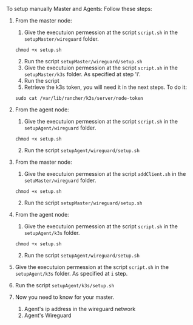 To setup manually Master and Agents:
Follow these steps:

1. From the master node:
   1. Give the executuion permession at the script `script.sh` in the `setupMaster/wireguard` folder.
   ```
   chmod +x setup.sh
   ```
   2. Run the script `setupMaster/wireguard/setup.sh`
   3. Give the executuion permession at the script `script.sh` in the `setupMaster/k3s` folder. As specified at step 'i'.
   4. Run the script
   5. Retrieve the k3s token, you will need it in the next steps. To do it:
   ```
   sudo cat /var/lib/rancher/k3s/server/node-token
   ```

2. From the agent node:
   1. Give the executuion permession at the script `script.sh` in the `setupAgent/wireguard` folder.
   ```
   chmod +x setup.sh
   ```
   2. Run the script `setupAgent/wireguard/setup.sh`
   
3. From the master node:
   1. Give the executuion permession at the script `addClient.sh` in the `setuMaster/wireguard` folder.
   ```
   chmod +x setup.sh
   ```
   2. Run the script `setupMaster/wireguard/setup.sh`

4. From the agent node:
   1. Give the executuion permession at the script `script.sh` in the `setupAgent/k3s` folder.
   ```
   chmod +x setup.sh
   ```
   2. Run the script `setupAgent/wireguard/setup.sh`





4. Give the executuion permession at the script `script.sh` in the `setupAgent/k3s` folder. As specified at `i` step.
5. Run the script `setupAgent/k3s/setup.sh`
   
    

2. Now you need to know for your master.
   1. Agent's ip address in the wireguard network
   2. Agent's Wireguard  